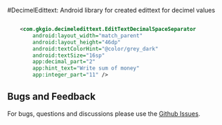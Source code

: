 #DecimelEdittext: Android library for created edittext for decimel values

``` xml

    <com.gkgio.decimeledittext.EditTextDecimalSpaceSeparator
        android:layout_width="match_parent"
        android:layout_height="46dp"
        android:textColorHint="@color/grey_dark"
        android:textSize="16sp"
        app:decimal_part="2"
        app:hint_text="Write sum of money"
        app:integer_part="11" />

```

## Bugs and Feedback

For bugs, questions and discussions please use the [Github Issues](https://github.com/gkgio/DecimelEdittext/issues).

